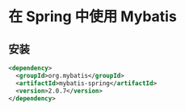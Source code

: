 # 在 Spring 中使用 Mybatis

## 安装

```xml
<dependency>
  <groupId>org.mybatis</groupId>
  <artifactId>mybatis-spring</artifactId>
  <version>2.0.7</version>
</dependency>
```
